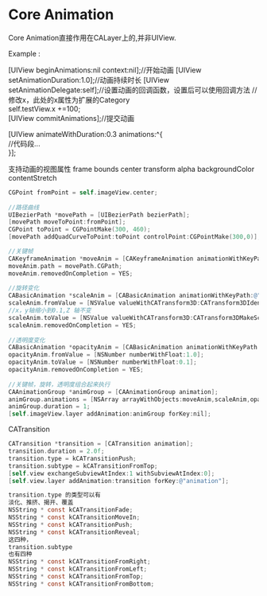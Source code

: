 # Core Animation

Core Animation直接作用在CALayer上的,并非UIView.

Example :

[UIView beginAnimations:nil context:nil];//开始动画
[UIView setAnimationDuration:1.0];//动画持续时长
[UIView setAnimationDelegate:self];//设置动画的回调函数，设置后可以使用回调方法
//修改x，此处的x属性为扩展的Category  
self.testView.x +=100;  
[UIView commitAnimations];//提交动画

[UIView animateWithDuration:0.3 animations:^{  
    //代码段...  
}];

支持动画的视图属性
frame
bounds
center
transform
alpha
backgroundColor
contentStretch


```objectivec
CGPoint fromPoint = self.imageView.center;  
 
//路径曲线  
UIBezierPath *movePath = [UIBezierPath bezierPath];  
[movePath moveToPoint:fromPoint];  
CGPoint toPoint = CGPointMake(300, 460);  
[movePath addQuadCurveToPoint:toPoint controlPoint:CGPointMake(300,0)];

//关键帧  
CAKeyframeAnimation *moveAnim = [CAKeyframeAnimation animationWithKeyPath:@"position"];  
moveAnim.path = movePath.CGPath;  
moveAnim.removedOnCompletion = YES;  
 
//旋转变化  
CABasicAnimation *scaleAnim = [CABasicAnimation animationWithKeyPath:@"transform"];  
scaleAnim.fromValue = [NSValue valueWithCATransform3D:CATransform3DIdentity];  
//x，y轴缩小到0.1,Z 轴不变  
scaleAnim.toValue = [NSValue valueWithCATransform3D:CATransform3DMakeScale(0.1, 0.1, 1.0)];  
scaleAnim.removedOnCompletion = YES;  
 
//透明度变化  
CABasicAnimation *opacityAnim = [CABasicAnimation animationWithKeyPath:@"alpha"];  
opacityAnim.fromValue = [NSNumber numberWithFloat:1.0];  
opacityAnim.toValue = [NSNumber numberWithFloat:0.1];  
opacityAnim.removedOnCompletion = YES;  
 
//关键帧，旋转，透明度组合起来执行  
CAAnimationGroup *animGroup = [CAAnimationGroup animation];  
animGroup.animations = [NSArray arrayWithObjects:moveAnim,scaleAnim,opacityAnim, nil];  
animGroup.duration = 1;  
[self.imageView.layer addAnimation:animGroup forKey:nil];  
```


CATransition

```objectivec
CATransition *transition = [CATransition animation];  
transition.duration = 2.0f;  
transition.type = kCATransitionPush;  
transition.subtype = kCATransitionFromTop;  
[self.view exchangeSubviewAtIndex:1 withSubviewAtIndex:0];  
[self.view.layer addAnimation:transition forKey:@"animation"];

transition.type 的类型可以有
淡化、推挤、揭开、覆盖
NSString * const kCATransitionFade;
NSString * const kCATransitionMoveIn;
NSString * const kCATransitionPush;
NSString * const kCATransitionReveal;
这四种，
transition.subtype 
也有四种
NSString * const kCATransitionFromRight;
NSString * const kCATransitionFromLeft;
NSString * const kCATransitionFromTop;
NSString * const kCATransitionFromBottom;
```

